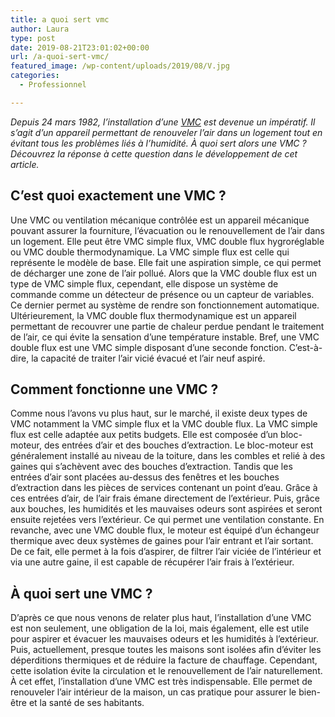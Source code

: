 ```yaml
---
title: a quoi sert vmc
author: Laura
type: post
date: 2019-08-21T23:01:02+00:00
url: /a-quoi-sert-vmc/
featured_image: /wp-content/uploads/2019/08/V.jpg
categories:
  - Professionnel

---
```

_Depuis 24 mars 1982, l’installation d’une_ <a href="http://www.maison-travaux.fr/maison-travaux/renovation-par-type/isolation-ventilation/vmc-isolation/quest-ce-que-la-vmc-112960.html" target="_blank" rel="noopener noreferrer"><em>VMC</em></a> _est devenue un impératif. Il s’agit d’un appareil permettant de renouveler l’air dans un logement tout en évitant tous les problèmes liés à l’humidité. À quoi sert alors une VMC ? Découvrez la réponse à cette question dans le développement de cet article._



## C’est quoi exactement une VMC ?



Une VMC ou ventilation mécanique contrôlée est un appareil mécanique pouvant assurer la fourniture, l’évacuation ou le renouvellement de l’air dans un logement. Elle peut être VMC simple flux, VMC double flux hygroréglable ou VMC double thermodynamique. La VMC simple flux est celle qui représente le modèle de base. Elle fait une aspiration simple, ce qui permet de décharger une zone de l’air pollué. Alors que la VMC double flux est un type de VMC simple flux, cependant, elle dispose un système de commande comme un détecteur de présence ou un capteur de variables. Ce dernier permet au système de rendre son fonctionnement automatique. Ultérieurement, la VMC double flux thermodynamique est un appareil permettant de recouvrer une partie de chaleur perdue pendant le traitement de l’air, ce qui évite la sensation d’une température instable. Bref, une VMC double flux est une VMC simple disposant d’une seconde fonction. C&#8217;est-à-dire, la capacité de traiter l’air vicié évacué et l’air neuf aspiré.



## Comment fonctionne une VMC ?



Comme nous l’avons vu plus haut, sur le marché, il existe deux types de VMC notamment la VMC simple flux et la VMC double flux. La VMC simple flux est celle adaptée aux petits budgets. Elle est composée d’un bloc-moteur, des entrées d’air et des bouches d’extraction. Le bloc-moteur est généralement installé au niveau de la toiture, dans les combles et relié à des gaines qui s’achèvent avec des bouches d’extraction. Tandis que les entrées d’air sont placées au-dessus des fenêtres et les bouches d’extraction dans les pièces de services contenant un point d’eau. Grâce à ces entrées d’air, de l’air frais émane directement de l’extérieur. Puis, grâce aux bouches, les humidités et les mauvaises odeurs sont aspirées et seront ensuite rejetées vers l’extérieur. Ce qui permet une ventilation constante. En revanche, avec une VMC double flux, le moteur est équipé d’un échangeur thermique avec deux systèmes de gaines pour l’air entrant et l’air sortant. De ce fait, elle permet à la fois d’aspirer, de filtrer l’air viciée de l’intérieur et via une autre gaine, il est capable de récupérer l’air frais à l’extérieur. 



## À quoi sert une VMC ? 



D’après ce que nous venons de relater plus haut, l’installation d’une VMC est non seulement, une obligation de la loi, mais également, elle est utile pour aspirer et évacuer les mauvaises odeurs et les humidités à l’extérieur. Puis, actuellement, presque toutes les maisons sont isolées afin d’éviter les déperditions thermiques et de réduire la facture de chauffage. Cependant, cette isolation évite la circulation et le renouvellement de l’air naturellement. À cet effet, l’installation d’une VMC est très indispensable. Elle permet de renouveler l’air intérieur de la maison, un cas pratique pour assurer le bien-être et la santé de ses habitants.